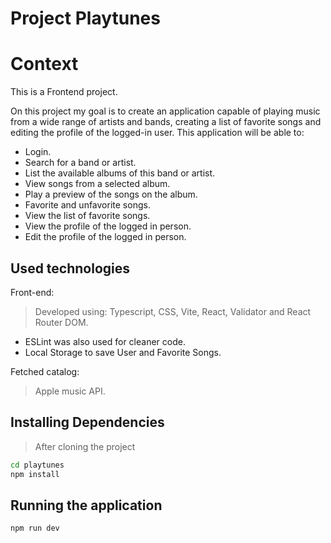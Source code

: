 # Project Playtunes

# Context
This is a Frontend project.

On this project my goal is to create an application capable of playing music from a wide range of artists and bands, creating a list of favorite songs and editing the profile of the logged-in user. This application will be able to:

- Login.
- Search for a band or artist.
- List the available albums of this band or artist.
- View songs from a selected album.
- Play a preview of the songs on the album.
- Favorite and unfavorite songs.
- View the list of favorite songs.
- View the profile of the logged in person.
- Edit the profile of the logged in person.

## Used technologies

Front-end:
> Developed using: Typescript, CSS, Vite, React, Validator and React Router DOM.
- ESLint was also used for cleaner code.
- Local Storage to save User and Favorite Songs.

Fetched catalog:
> Apple music API.

## Installing Dependencies

> After cloning the project

```bash
cd playtunes
npm install
```

## Running the application
  
    
  ```
  npm run dev
  ```
